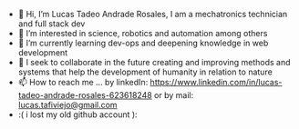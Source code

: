 - 👋 Hi, I’m Lucas Tadeo Andrade Rosales, I am a mechatronics technician and full stack dev
- 👀 I’m interested in science, robotics and automation among others
- 🌱 I’m currently learning dev-ops and deepening knowledge in web development
- 💞️ I seek to collaborate in the future creating and improving methods and systems that help the development of humanity in relation to nature
- 📫 How to reach me ... by linkedIn: https://www.linkedin.com/in/lucas-tadeo-andrade-rosales-623618248 or by mail: lucas.tafiviejo@gmail.com
- :( i lost my old github account ):
<!---
TadeoLucas/TadeoLucas is a ✨ special ✨ repository because its `README.md` (this file) appears on your GitHub profile.
You can click the Preview link to take a look at your changes.
--->
